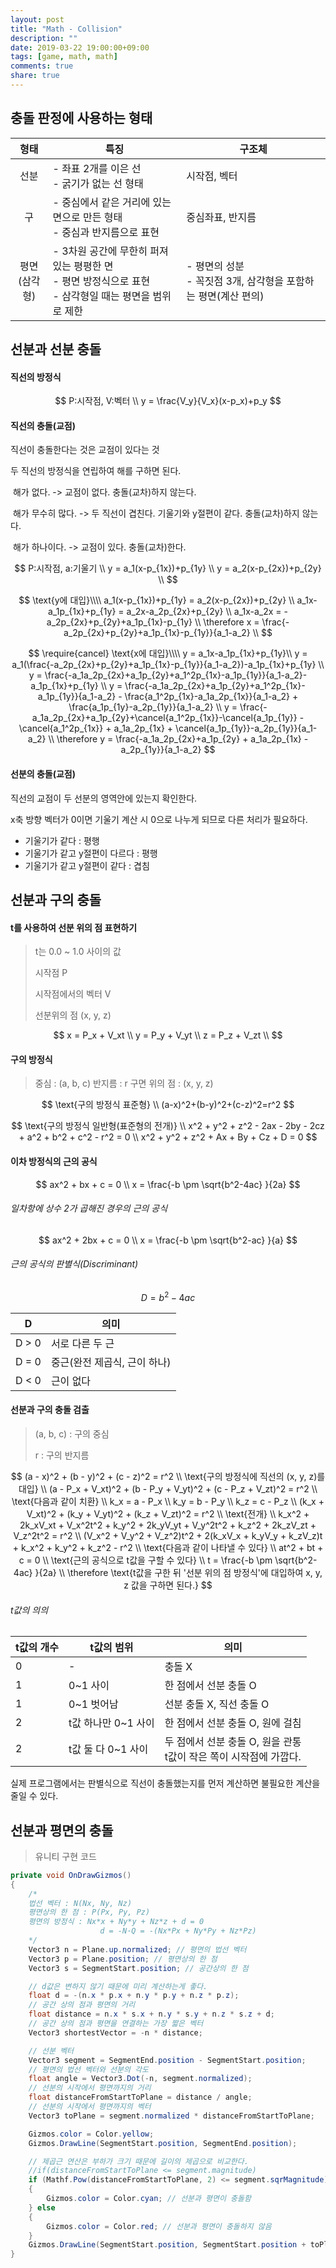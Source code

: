 ```yaml
---
layout: post
title: "Math - Collision"
description: ""
date: 2019-03-22 19:00:00+09:00
tags: [game, math, math]
comments: true
share: true
---
```


## 충돌 판정에 사용하는 형태

|        형태         | 특징                                                         | 구조체                                                       |
| :-----------------: | ------------------------------------------------------------ | ------------------------------------------------------------ |
|        선분         | - 좌표 2개를 이은 선<br />- 굵기가 없는 선 형태              | 시작점, 벡터                                                 |
|         구          | - 중심에서 같은 거리에 있는 면으로 만든 형태<br />- 중심과 반지름으로 표현 | 중심좌표, 반지름                                             |
| 평면<br /> (삼각형) | - 3차원 공간에 무한히 퍼져 있는 평평한 면<br />- 평면 방정식으로 표현<br />- 삼각형일 때는 평면을 범위로 제한 | - 평면의 성분<br />- 꼭짓점 3개, 삼각형을 포함하는 평면(계산 편의) |



## 선분과 선분 충돌

#### 직선의 방정식


$$
P:시작점, V:벡터 \\
y = \frac{V_y}{V_x}(x-p_x)+p_y
$$

#### 직선의 충돌(교점)

직선이 충돌한다는 것은 교점이 있다는 것

두 직선의 방정식을 연립하여 해를 구하면 된다.

​	해가 없다. -> 교점이 없다. 충돌(교차)하지 않는다.

​	해가 무수히 많다. -> 두 직선이 겹친다. 기울기와 y절편이 같다. 충돌(교차)하지 않는다.

​	해가 하나이다. -> 교점이 있다. 충돌(교차)한다.

$$
P:시작점, a:기울기 \\
y = a_1(x-p_{1x})+p_{1y} \\
y = a_2(x-p_{2x})+p_{2y} \\
$$


$$
\text{y에 대입}\\\\
a_1(x-p_{1x})+p_{1y} = a_2(x-p_{2x})+p_{2y} \\
a_1x-a_1p_{1x}+p_{1y} = a_2x-a_2p_{2x}+p_{2y} \\
a_1x-a_2x = -a_2p_{2x}+p_{2y}+a_1p_{1x}-p_{1y} \\
\therefore x = \frac{-a_2p_{2x}+p_{2y}+a_1p_{1x}-p_{1y}}{a_1-a_2} \\
$$


$$
\require{cancel}
\text{x에 대입}\\\\
y = a_1x-a_1p_{1x}+p_{1y}\\
y = a_1(\frac{-a_2p_{2x}+p_{2y}+a_1p_{1x}-p_{1y}}{a_1-a_2})-a_1p_{1x}+p_{1y} \\
y = \frac{-a_1a_2p_{2x}+a_1p_{2y}+a_1^2p_{1x}-a_1p_{1y}}{a_1-a_2}-a_1p_{1x}+p_{1y} \\
y = \frac{-a_1a_2p_{2x}+a_1p_{2y}+a_1^2p_{1x}-a_1p_{1y}}{a_1-a_2} - 
\frac{a_1^2p_{1x}-a_1a_2p_{1x}}{a_1-a_2} +
\frac{a_1p_{1y}-a_2p_{1y}}{a_1-a_2} \\
y = \frac{-a_1a_2p_{2x}+a_1p_{2y}+\cancel{a_1^2p_{1x}}-\cancel{a_1p_{1y}} - \cancel{a_1^2p_{1x}} + a_1a_2p_{1x} + \cancel{a_1p_{1y}}-a_2p_{1y}}{a_1-a_2} \\
\therefore y = \frac{-a_1a_2p_{2x}+a_1p_{2y} + a_1a_2p_{1x} - a_2p_{1y}}{a_1-a_2}
$$



#### 선분의 충돌(교점)

직선의 교점이 두 선분의 영역안에 있는지 확인한다.

x축 방향 벡터가 0이면 기울기 계산 시 0으로 나누게 되므로 다른 처리가 필요하다.

- 기울기가 같다 : 평행
- 기울기가 같고 y절편이 다르다 : 평행
- 기울기가 같고 y절편이 같다 : 겹침



## 선분과 구의 충돌

#### t를 사용하여 선분 위의 점 표현하기

> t는 0.0 ~ 1.0 사이의 값
>
> 시작점 P
>
> 시작점에서의 벡터 V
>
> 선분위의 점 (x, y, z)

$$
x = P_x + V_xt \\
y = P_y + V_yt \\
z = P_z + V_zt \\
$$



#### 구의 방정식

> 중심 : (a, b, c)
> 반지름 : r
> 구면 위의 점 : (x, y, z)

$$
\text{구의 방정식 표준형} \\
(a-x)^2+(b-y)^2+(c-z)^2=r^2
$$



$$
\text{구의 방정식 일반형(표준형의 전개)} \\
x^2 + y^2 + z^2 - 2ax - 2by - 2cz + a^2 + b^2 + c^2 - r^2 = 0 \\
x^2 + y^2 + z^2 + Ax + By + Cz + D = 0 
$$



#### 이차 방정식의 근의 공식

$$
ax^2 + bx + c = 0 \\
x = \frac{-b \pm \sqrt{b^2-4ac} }{2a}
$$



###### 일차항에 상수 2가 곱해진 경우의 근의 공식

$$
ax^2 + 2bx + c = 0 \\
x = \frac{-b \pm \sqrt{b^2-ac} }{a}
$$

###### 근의 공식의 판별식(Discriminant)

$$
D = b^2 - 4ac
$$

| D     | 의미                         |
| ----- | ---------------------------- |
| D > 0 | 서로 다른 두 근              |
| D = 0 | 중근(완전 제곱식, 근이 하나) |
| D < 0 | 근이 없다                    |



#### 선분과 구의 충돌 검출

> (a, b, c) : 구의 중심
>
> r : 구의 반지름

$$
(a - x)^2 + (b - y)^2 + (c - z)^2 = r^2 \\
\text{구의 방정식에 직선의 (x, y, z)를 대입} \\
(a - P_x + V_xt)^2 + (b - P_y + V_yt)^2 + (c - P_z + V_zt)^2 = r^2 \\
\text{다음과 같이 치환} \\
k_x = a - P_x \\
k_y = b - P_y \\
k_z = c - P_z \\
(k_x + V_xt)^2 + (k_y + V_yt)^2 + (k_z + V_zt)^2 = r^2 \\
\text{전개} \\
k_x^2 + 2k_xV_xt + V_x^2t^2 + k_y^2 + 2k_yV_yt + V_y^2t^2 + k_z^2 + 2k_zV_zt + V_z^2t^2 = r^2 \\
(V_x^2 + V_y^2 + V_z^2)t^2 + 2(k_xV_x + k_yV_y + k_zV_z)t + k_x^2 + k_y^2 + k_z^2 - r^2 \\
\text{다음과 같이 나타낼 수 있다} \\
at^2 + bt + c = 0 \\
\text{근의 공식으로 t값을 구할 수 있다} \\
t = \frac{-b \pm \sqrt{b^2-4ac} }{2a} \\
\therefore \text{t값을 구한 뒤 '선분 위의 점 방정식'에 대입하여 x, y, z 값을 구하면 된다.}
$$



###### t값의 의의

| t값의 개수 | t값의 범위          | 의미                                                         |
| ---------- | ------------------- | ------------------------------------------------------------ |
| 0          | -                   | 충돌 X                                                       |
| 1          | 0~1 사이            | 한 점에서 선분 충돌 O                                        |
| 1          | 0~1 벗어남          | 선분 충돌 X, 직선 충돌 O                                     |
| 2          | t값 하나만 0~1 사이 | 한 점에서 선분 충돌 O, 원에 걸침                             |
| 2          | t값 둘 다 0~1 사이  | 두 점에서 선분 충돌 O, 원을 관통<br />t값이 작은 쪽이 시작점에 가깝다. |

실제 프로그램에서는 판별식으로 직선이 충돌했는지를 먼저 계산하면 불필요한 계산을 줄일 수 있다.



## 선분과 평면의 충돌



> 유니티 구현 코드

```C#
private void OnDrawGizmos()
{
    /*
    법선 벡터 : N(Nx, Ny, Nz)
    평면상의 한 점 : P(Px, Py, Pz)
    평면의 방정식 : Nx*x + Ny*y + Nz*z + d = 0
                    d = -N·Q = -(Nx*Px + Ny*Py + Nz*Pz)
    */
    Vector3 n = Plane.up.normalized; // 평면의 법선 벡터
    Vector3 p = Plane.position; // 평면상의 한 점
    Vector3 s = SegmentStart.position; // 공간상의 한 점

    // d값은 변하지 않기 때문에 미리 계산하는게 좋다.
    float d = -(n.x * p.x + n.y * p.y + n.z * p.z);
    // 공간 상의 점과 평면의 거리
    float distance = n.x * s.x + n.y * s.y + n.z * s.z + d;
    // 공간 상의 점과 평면을 연결하는 가장 짧은 벡터
    Vector3 shortestVector = -n * distance;

    // 선분 벡터
    Vector3 segment = SegmentEnd.position - SegmentStart.position;
    // 평면의 법선 벡터와 선분의 각도
    float angle = Vector3.Dot(-n, segment.normalized);
    // 선분의 시작에서 평면까지의 거리
    float distanceFromStartToPlane = distance / angle;
    // 선분의 시작에서 평면까지의 벡터
    Vector3 toPlane = segment.normalized * distanceFromStartToPlane; 

    Gizmos.color = Color.yellow;
    Gizmos.DrawLine(SegmentStart.position, SegmentEnd.position);

    // 제곱근 연산은 부하가 크기 때문에 길이의 제곱으로 비교한다.
    //if(distanceFromStartToPlane <= segment.magnitude)
    if (Mathf.Pow(distanceFromStartToPlane, 2) <= segment.sqrMagnitude)
    {
        Gizmos.color = Color.cyan; // 선분과 평면이 충돌함
    } else
    {
        Gizmos.color = Color.red; // 선분과 평면이 충돌하지 않음
    }
    Gizmos.DrawLine(SegmentStart.position, SegmentStart.position + toPlane);
}
```

